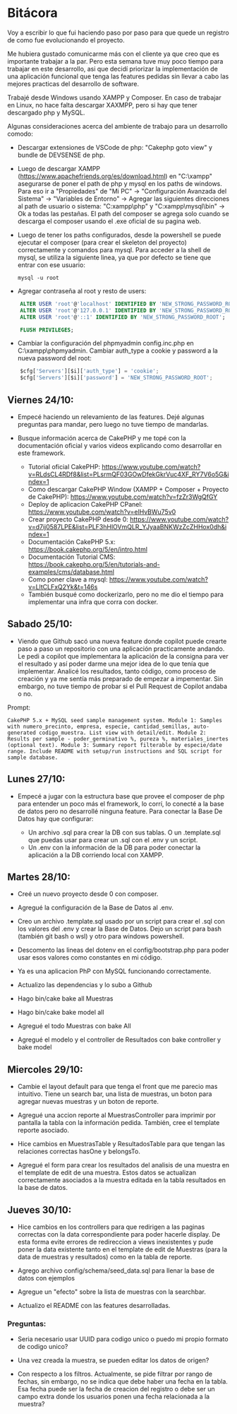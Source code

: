 # Bitácora

Voy a escribir lo que fui haciendo paso por paso para que quede un registro de como fue evolucionando el proyecto.

Me hubiera gustado comunicarme más con el cliente ya que creo que es importante trabajar a la par. Pero esta semana tuve muy poco tiempo para trabajar en este desarrollo, asi que decidí priorizar la implementación de una aplicación funcional que tenga las features pedidas sin llevar a cabo las mejores practicas del desarrollo de software.

Trabajé desde Windows usando XAMPP y Composer. En caso de trabajar en Linux, no hace falta descargar XAXMPP, pero si hay que tener descargado php y MySQL.

Algunas consideraciones acerca del ambiente de trabajo para un desarrollo comodo:

- Descargar extensiones de VSCode de php: "Cakephp goto view" y bundle de DEVSENSE de php.

- Luego de descargar XAMPP (https://www.apachefriends.org/es/download.html) en "C:\xampp" asegurarse de poner el path de php y mysql en los paths de windows. Para eso ir a "Propiedades" de "Mi PC" -> "Configuración Avanzada del Sistema" -> "Variables de Entorno" -> Agregar las siguientes direcciones al path de usuario o sistema: "C:xampp\php" y "C:xampp\mysql\bin" -> Ok a todas las pestañas. El path del composer se agrega solo cuando se descarga el composer usando el .exe oficial de su pagina web. 

- Luego de tener los paths configurados, desde la powershell se puede ejecutar el composer (para crear el skeleton del proyecto) correctamente y comandos para mysql. Para acceder a la shell de mysql, se utiliza la siguiente linea, ya que por defecto se tiene que entrar con ese usuario:

    `mysql -u root`

- Agregar contraseña al root y resto de users:

```SQL
    ALTER USER 'root'@'localhost' IDENTIFIED BY 'NEW_STRONG_PASSWORD_ROOT';
    ALTER USER 'root'@'127.0.0.1' IDENTIFIED BY 'NEW_STRONG_PASSWORD_ROOT';
    ALTER USER 'root'@'::1' IDENTIFIED BY 'NEW_STRONG_PASSWORD_ROOT';

    FLUSH PRIVILEGES;
```

- Cambiar la configuración del phpmyadmin config.inc.php en C:\xampp\phpmyadmin. Cambiar auth_type a cookie y password a la nueva password del root:
```Python
    $cfg['Servers'][$i]['auth_type'] = 'cookie';
    $cfg['Servers'][$i]['password'] = 'NEW_STRONG_PASSWORD_ROOT';
```

## Viernes 24/10:

- Empecé haciendo un relevamiento de las features. Dejé algunas preguntas para mandar, pero luego no tuve tiempo de mandarlas.

- Busque información acerca de CakePHP y me topé con la documentación oficial y varios videos explicando como desarrollar en este framework.

    - Tutorial oficial CakePHP: https://www.youtube.com/watch?v=RLdsCL4RDf8&list=PLsrmQF03GOwDfekGkrVuc4XF_RY7V6o5G&index=1
    - Como descargar CakePHP Window (XAMPP + Composer + Proyecto de CakePHP): https://www.youtube.com/watch?v=fzZr3WgQfGY
    - Deploy de aplicacion CakePHP CPanel: https://www.youtube.com/watch?v=elHvBWu75v0
    - Crear proyecto CakePHP desde 0: https://www.youtube.com/watch?v=d7ij0587LPE&list=PLF3hHlOVmQLR_YJyaaBNKWzZcZHHox0dh&index=1
    - Documentación CakePHP 5.x: https://book.cakephp.org/5/en/intro.html
    - Documentación Tutorial CMS: https://book.cakephp.org/5/en/tutorials-and-examples/cms/database.html
    - Como poner clave a mysql: https://www.youtube.com/watch?v=LltCLFxQ2Yk&t=146s
    - También busqué como dockerizarlo, pero no me dio el tiempo para implementar una infra que corra con docker.

## Sabado 25/10:

- Viendo que Github sacó una nueva feature donde copilot puede crearte paso a paso un repositorio con una aplicación practicamente andando. Le pedi a copilot que implementara la aplicación de la consigna para ver el resultado y así poder darme una mejor idea de lo que tenía que implementar. Analicé los resultados, tanto código, como proceso de creación y ya me sentía más preparado de empezar a impementar. Sin embargo, no tuve tiempo de probar si el Pull Request de Copilot andaba o no.

Prompt: 

    CakePHP 5.x + MySQL seed sample management system. Module 1: Samples with numero_precinto, empresa, especie, cantidad_semillas, auto-generated codigo_muestra. List view with detail/edit. Module 2: Results per sample - poder_germinativo %, pureza %, materiales_inertes (optional text). Module 3: Summary report filterable by especie/date range. Include README with setup/run instructions and SQL script for sample database.

## Lunes 27/10: 

- Empecé a jugar con la estructura base que provee el composer de php para entender un poco más el framework, lo corrí, lo conecté a la base de datos pero no desarrollé ninguna feature. Para conectar la Base De Datos hay que configurar:

    - Un archivo .sql para crear la DB con sus tablas. O un .template.sql que puedas usar para crear un .sql con el .env y un script.
    - Un .env con la información de la DB para poder conectar la aplicación a la DB corriendo local con XAMPP.

## Martes 28/10:

- Creé un nuevo proyecto desde 0 con composer.

- Agregué la configuración de la Base de Datos al .env.

- Creo un archivo .template.sql usado por un script para crear el .sql con los valores del .env y crear la Base de Datos. Dejo un script para bash (también git bash o wsl) y otro para windows powershell.

- Descomento las lineas del dotenv en el config/bootstrap.php para poder usar esos valores como constantes en mi código.

- Ya es una aplicacion PhP con MySQL funcionando correctamente.

- Actualizo las dependencias y lo subo a Github

- Hago bin/cake bake all Muestras

- Hago bin/cake bake model all

- Agregué el todo Muestras con bake All

- Agregué el modelo y el controller de Resultados con bake controller y bake model

## Miercoles 29/10:

- Cambie el layout default para que tenga el front que me parecio mas intuitivo. Tiene un search bar, una lista de muestras, un boton para agregar nuevas muestras y un boton de reporte.

- Agregué una accion reporte al MuestrasController para imprimir por pantalla la tabla con la información pedida. También, cree el template reporte asociado.

- Hice cambios en MuestrasTable y ResultadosTable para que tengan las relaciones correctas hasOne y belongsTo.

- Agregué el form para crear los resultados del analisis de una muestra en el template de edit de una muestra. Estos datos se actualizan correctamente  asociados a la muestra editada en la tabla resultados en la base de datos.  

## Jueves 30/10:

- Hice cambios en los controllers para que redirigen a las paginas correctas con la data correspondiente para poder hacerle display. De esta forma evite errores de redireccion a views inexistentes y pude poner la data existente tanto en el template de edit de Muestras (para la data de muestras y resultados) como en la tabla de reporte.

- Agrego archivo config/schema/seed_data.sql para llenar la base de datos con ejemplos 

- Agregue un "efecto" sobre la lista de muestras con la searchbar.

- Actualizo el README con las features desarrolladas.


### Preguntas:
    
- Seria necesario usar UUID para codigo unico o puedo mi propio formato de codigo unico?

- Una vez creada la muestra, se pueden editar los datos de origen?

- Con respecto a los filtros. Actualmente, se pide filtrar por rango de fechas, sin embargo, no se indica que debe haber una fecha en la tabla. Esa fecha puede ser la fecha de creacion del registro o debe ser un campo extra donde los usuarios ponen una fecha relacionada a la muestra?
